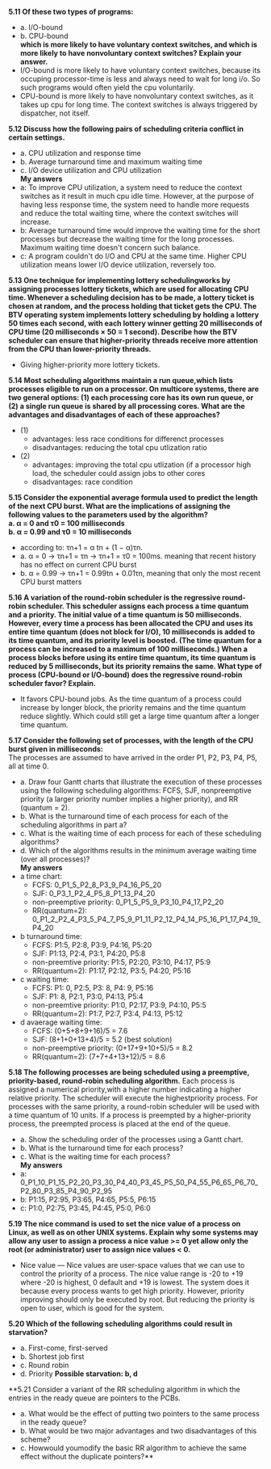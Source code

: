 **5.11 Of these two types of programs:**
- a. I/O-bound
- b. CPU-bound
<br>**which is more likely to have voluntary context switches, and which is more likely to have nonvoluntary context switches? Explain your answer.**<br>
- I/O-bound is more likely to have voluntary context switches, because its occuping processor-time is less and always need to wait for long i/o. So such programs would often yield the cpu voluntarily.
- CPU-bound is more likely to have nonvoluntary context switches, as it takes up cpu for long time. The context switches is always triggered by dispatcher, not itself.

**5.12 Discuss how the following pairs of scheduling criteria conflict in certain settings.**
- a. CPU utilization and response time
- b. Average turnaround time and maximum waiting time
- c. I/O device utilization and CPU utilization
<br>**My answers**<br>
- a: To improve CPU utilization, a system need to reduce the context switches as it result in much cpu idle time. However, at the purpose of having less response time, the system need to handle more requests and reduce the total waiting time, where the context switches will increase.
- b: Average turnaround time would improve the waiting time for the short processes but decrease the waiting time for the long processes. Maximum waiting time doesn't concern such balance.
- c: A program couldn't do I/O and CPU at the same time. Higher CPU utilization means lower I/O device utilization, reversely too.

**5.13 One technique for implementing lottery schedulingworks by assigning processes lottery tickets, which are used for allocating CPU time. Whenever a scheduling decision has to be made, a lottery ticket is chosen at random, and the process holding that ticket gets the CPU. The BTV operating system implements lottery scheduling by holding a lottery 50 times each second, with each lottery winner getting 20 milliseconds of CPU time (20 milliseconds × 50 = 1 second). Describe how the BTV scheduler can ensure that higher-priority threads receive more attention from the CPU than lower-priority threads.**
- Giving higher-priority more lottery tickets.

**5.14 Most scheduling algorithms maintain a run queue,which lists processes eligible to run on a processor. On multicore systems, there are two general options: (1) each processing core has its own run queue, or (2) a single run queue is shared by all processing cores. What are the advantages and disadvantages of each of these approaches?**
- (1) 
  - advantages: less race conditions for differenct processes
  - disadvantages: reducing the total cpu utlization ratio
- (2)
  - advantages: improving the total cpu utlization (if a processor high load, the scheduler could assign jobs to other cores
  - disadvantages: race condition

**5.15 Consider the exponential average formula used to predict the length of the next CPU burst. What are the implications of assigning the following values to the parameters used by the algorithm?
<br>a. α = 0 and τ0 = 100 milliseconds
<br>b. α = 0.99 and τ0 = 10 milliseconds**
- according to:  τn+1 = α tn + (1 − α)τn.
- a. α = 0 -> τn+1 = τn -> τn+1 = τ0 = 100ms. meaning that recent history has no effect on current CPU burst
- b. α = 0.99 -> τn+1 = 0.99tn + 0.01τn, meaning that only the most recent CPU burst matters

**5.16 A variation of the round-robin scheduler is the regressive round-robin scheduler. This scheduler assigns each process a time quantum and a priority. The initial value of a time quantum is 50 milliseconds. However, every time a process has been allocated the CPU and uses its entire time quantum (does not block for I/O), 10 milliseconds is added to its time quantum, and its priority level is boosted. (The time quantum for a process can be increased to a maximum of 100 milliseconds.) When a process blocks before using its entire time quantum, its time quantum is reduced by 5 milliseconds, but its priority remains the same. What type of process (CPU-bound or I/O-bound) does the regressive round-robin scheduler favor? Explain.**
- It favors CPU-bound jobs. As the time quantum of a process could increase by longer block, the priority remains and the time quantum reduce slightly. Which could still get a large time quantum after a longer time quantum.

**5.17 Consider the following set of processes, with the length of the CPU burst given in milliseconds:**
<br>The processes are assumed to have arrived in the order P1, P2, P3, P4, P5, all at time 0.
- a. Draw four Gantt charts that illustrate the execution of these processes using the following scheduling algorithms: FCFS, SJF, nonpreemptive priority (a larger priority number implies a higher priority), and RR (quantum = 2).
- b. What is the turnaround time of each process for each of the scheduling algorithms in part a?
- c. What is the waiting time of each process for each of these scheduling algorithms?
- d. Which of the algorithms results in the minimum average waiting time (over all processes)?
<br>**My answers**
- a time chart:
  - FCFS: 0_P1_5_P2_8_P3_9_P4_16_P5_20
  - SJF: 0_P3_1_P2_4_P5_8_P1_13_P4_20
  - non-preemptive priority: 0_P1_5_P5_9_P3_10_P4_17_P2_20
  - RR(quantum=2): 0_P1_2_P2_4_P3_5_P4_7_P5_9_P1_11_P2_12_P4_14_P5_16_P1_17_P4_19_P4_20
- b turnaround time:
  - FCFS: P1:5, P2:8, P3:9, P4:16, P5:20
  - SJF: P1:13, P2:4, P3:1, P4:20, P5:8
  - non-preemtive priority: P1:5, P2:20, P3:10, P4:17, P5:9
  - RR(quantum=2):  P1:17, P2:12, P3:5, P4:20, P5:16
- c waiting time:
  - FCFS: P1: 0, P2:5, P3: 8, P4: 9, P5:16
  - SJF: P1: 8, P2:1, P3:0, P4:13, P5:4
  - non-preemtive priority: P1:0, P2:17, P3:9, P4:10, P5:5
  - RR(quantum=2): P1:7, P2:7, P3:4, P4:13, P5:12
- d avaerage waiting time:
  - FCFS: (0+5+8+9+16)/5 = 7.6
  - SJF: (8+1+0+13+4)/5 = 5.2 (best solution)
  - non-preemptive priority: (0+17+9+10+5)/5 = 8.2
  - RR(quantum=2): (7+7+4+13+12)/5 = 8.6

**5.18 The following processes are being scheduled using a preemptive, priority-based, round-robin scheduling algorithm.**
Each process is assigned a numerical priority,with a higher number indicating a higher relative priority. The scheduler will execute the highestpriority process. For processes with the same priority, a round-robin scheduler will be used with a time quantum of 10 units. If a process is preempted by a higher-priority process, the preempted process is placed at the end of the queue.
- a. Show the scheduling order of the processes using a Gantt chart.
- b. What is the turnaround time for each process?
- c. What is the waiting time for each process?
<br>**My answers**
- a: 0_P1_10_P1_15_P2_20_P3_30_P4_40_P3_45_P5_50_P4_55_P6_65_P6_70_P2_80_P3_85_P4_90_P2_95
- b: P1:15, P2:95, P3:65, P4:65, P5:5, P6:15
- c: P1:0, P2:75, P3:45, P4:45, P5:0, P6:0 

**5.19 The nice command is used to set the nice value of a process on Linux, as well as on other UNIX systems. Explain why some systems may allow any user to assign a process a nice value >= 0 yet allow only the root (or administrator) user to assign nice values < 0.**
- Nice value — Nice values are user-space values that we can use to control the priority of a process. The nice value range is -20 to +19 where -20 is highest, 0 default and +19 is lowest. The system does it because every process wants to get high priority. However, priority improving should only be executed by root. But reducing the priority is open to user, which is good for the system.

**5.20 Which of the following scheduling algorithms could result in starvation?**
- a. First-come, first-served
- b. Shortest job first
- c. Round robin
- d. Priority
**Possible starvation: b, d**

**5.21 Consider a variant of the RR scheduling algorithm in which the entries in the ready queue are pointers to the PCBs.
- a. What would be the effect of putting two pointers to the same process in the ready queue?
- b. What would be two major advantages and two disadvantages of this scheme?
- c. Howwould youmodify the basic RR algorithm to achieve the same effect without the duplicate pointers?**
